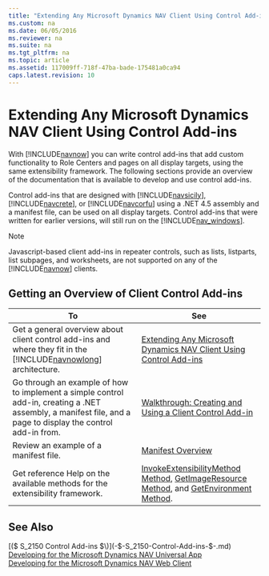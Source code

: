 ```yaml
---
title: "Extending Any Microsoft Dynamics NAV Client Using Control Add-ins"
ms.custom: na
ms.date: 06/05/2016
ms.reviewer: na
ms.suite: na
ms.tgt_pltfrm: na
ms.topic: article
ms.assetid: 117009ff-718f-47ba-bade-175481a0ca94
caps.latest.revision: 10
---
```

# Extending Any Microsoft Dynamics NAV Client Using Control Add-ins
With [!INCLUDE[navnow](includes/navnow_md.md)] you can write control add\-ins that add custom functionality to Role Centers and pages on all display targets, using the same extensibility framework. The following sections provide an overview of the documentation that is available to develop and use control add\-ins.  
  
 Control add\-ins that are designed with [!INCLUDE[navsicily](includes/navsicily_md.md)], [!INCLUDE[navcrete](includes/navcrete_md.md)], or [!INCLUDE[navcorfu](includes/navcorfu_md.md)] using a .NET 4.5 assembly and a manifest file, can be used on all display targets. Control add\-ins that were written for earlier versions, will still run on the [!INCLUDE[nav_windows](includes/nav_windows_md.md)].  
  
> [!NOTE]  
>  Javascript\-based client add\-ins in repeater controls, such as lists, listparts, list subpages, and worksheets, are not supported on any of the [!INCLUDE[navnow](includes/navnow_md.md)] clients.  
  
## Getting an Overview of Client Control Add\-ins  
  
|To|See|  
|--------|---------|  
|Get a general overview about client control add\-ins and where they fit in the [!INCLUDE[navnowlong](includes/navnowlong_md.md)] architecture.|[Extending Any Microsoft Dynamics NAV Client Using Control Add\-ins](Extending-Any-Microsoft-Dynamics-NAV-Client-Using-Control-Add-ins.md)|  
|Go through an example of how to implement a simple control add\-in, creating a .NET assembly, a manifest file, and a page to display the control add\-in from.|[Walkthrough: Creating and Using a Client Control Add\-in](../Topic/Walkthrough:%20Creating%20and%20Using%20a%20Client%20Control%20Add-in.md)|  
|Review an example of a manifest file.|[Manifest Overview](Manifest-Overview.md)|  
|Get reference Help on the available methods for the extensibility framework.|[InvokeExtensibilityMethod Method](InvokeExtensibilityMethod-Method.md), [GetImageResource Method](GetImageResource-Method.md), and [GetEnvironment Method](GetEnvironment-Method.md).|  
  
## See Also  
 [\($ S\_2150 Control Add\-ins $\)](-$-S_2150-Control-Add-ins-$-.md)   
 [Developing for the Microsoft Dynamics NAV Universal App](Developing-for-the-Microsoft-Dynamics-NAV-Universal-App.md)   
 [Developing for the Microsoft Dynamics NAV Web Client](Developing-for-the-Microsoft-Dynamics-NAV-Web-Client.md)